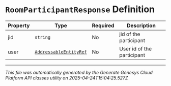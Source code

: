 # `RoomParticipantResponse` Definition

| Property | Type | Required | Description |
|----------|------|----------|-------------|
| jid | `string` | No | jid of the participant |
| user | [`AddressableEntityRef`](addressableentityref-definition.md) | No | User id of the participant |

---

*This file was automatically generated by the Generate Genesys Cloud Platform API classes utility on 2025-04-24T15:04:25.527Z*